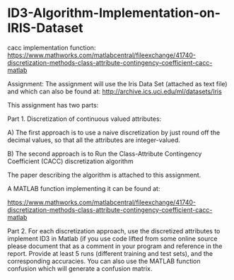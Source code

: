 # ID3-Algorithm-Implementation-on-IRIS-Dataset

cacc implementation function:
https://www.mathworks.com/matlabcentral/fileexchange/41740-discretization-methods-class-attribute-contingency-coefficient-cacc-matlab


Assignment:
The assignment will use  the  Iris Data Set (attached as text file) and which can also be found at:  http://archive.ics.uci.edu/ml/datasets/Iris

This assignment has two parts:

Part 1. Discretization of continuous valued attributes:

A) The first approach is to use a naive discretization by just round off the decimal values, so that all the attributes are integer-valued.

B) The second approach is to Run the  Class-Attribute Contingency Coefficient (CACC) discretization algorithm 

The paper describing the algorithm is attached to this assignment.

A MATLAB function implementing it can be found at:

https://www.mathworks.com/matlabcentral/fileexchange/41740-discretization-methods-class-attribute-contingency-coefficient-cacc-matlab

Part 2.  For each discretization approach, use the discretized attributes to implement ID3 in Matlab (if you use code lifted from some online source please document that as a comment in your program and reference in the report. Provide at least 5 runs (different training and test sets), and the corresponding accuracies.  You can also use the MATLAB function confusion which will generate a confusion matrix.  
